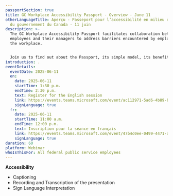 ```yaml
---
passportSection: true
title: GC Workplace Accessibility Passport - Overview - June 11
otherLanguageTitle: Aperçu - Passeport pour l’accessibilité en milieu de travail
  du gouvernement du Canada - 11 juin
description: >-
  The GC Workplace Accessibility Passport facilitates collaboration between
  employees and their managers to address barriers encountered by employees in
  the workplace.


  Join us to find out about the Passport, its simple model, its benefits, and the many resources to support its implementation.
introduction: .
eventDetails:
  eventDate: 2025-06-11
  en:
    date: 2025-06-11
    startTime: 1:30 p.m.
    endTime: 2:30 p.m.
    text: Register for the English session
    link: https://events.teams.microsoft.com/event/ac112971-5ad6-4b89-b399-305c0a21e9e3@d05bc194-94bf-4ad6-ae2e-1db0f2e38f5e
    signLanguage: true
  fr:
    date: 2025-06-11
    startTime: 11:00 a.m.
    endTime: 12:00 p.m.
    text: Inscription pour la séance en français
    link: https://events.teams.microsoft.com/event/47b4c0ee-0499-4471-a758-dfc8a4072221@d05bc194-94bf-4ad6-ae2e-1db0f2e38f5e
    signLanguage: true
duration: 60
platform: Webinar
whoIsThisFor: All federal public service employees
---
```

**Accessibility**

* Captioning
* Recording and Transcription of the presentation
* Sign Language Interpretation
